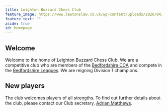 ```yaml
---
title: Leighton Buzzard Chess Club
feature_image: https://www.lawtonslaw.co.uk/wp-content/uploads/2020/04/image-Leighton-Buzzard.jpg
feature_text: ""
aside: true
id: homepage
---
```

## Welcome

Welcome to the home of Leighton Buzzard Chess Club. We are a competitive club who are members of the [Bedfordshire CCA](https://www.ecfrating.org.uk/v2/new/list_players.php?assoc_code=CBED) and compete in the [Bedfordshire Leagues](http://www.adrianelwin.co.uk/Bedfordshire/Bedfordshire.html). We are reigning Division 1 champions.

## New players

The club welcomes players of all strengths. To find out further details about the club, please contact our Club secretary, [Adrian Matthews](/players/adrian-matthews/).